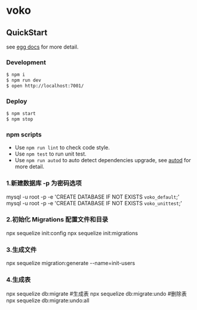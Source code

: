 # voko



## QuickStart

<!-- add docs here for user -->

see [egg docs][egg] for more detail.

### Development

```bash
$ npm i
$ npm run dev
$ open http://localhost:7001/
```

### Deploy

```bash
$ npm start
$ npm stop
```

### npm scripts

- Use `npm run lint` to check code style.
- Use `npm test` to run unit test.
- Use `npm run autod` to auto detect dependencies upgrade, see [autod](https://www.npmjs.com/package/autod) for more detail.


[egg]: https://eggjs.org


### 1.新建数据库 -p 为密码选项

mysql -u root -p -e 'CREATE DATABASE IF NOT EXISTS `voko_default`;'
mysql -u root -p -e 'CREATE DATABASE IF NOT EXISTS `voko_unittest`;'

### 2.初始化 Migrations 配置文件和目录

npx sequelize init:config
npx sequelize init:migrations

### 3.生成文件

npx sequelize migration:generate --name=init-users

### 4.生成表

npx sequelize db:migrate #生成表
npx sequelize db:migrate:undo #删除表
npx sequelize db:migrate:undo:all
